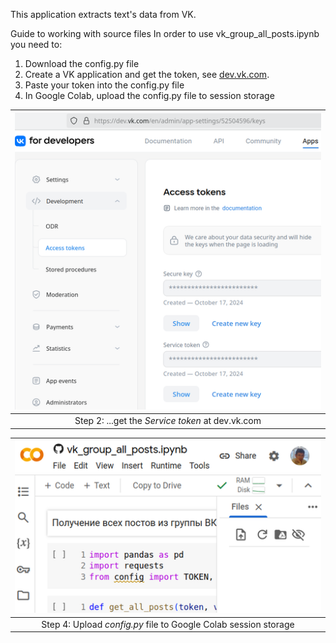 This application extracts text's data from VK. 

Guide to working with source files
In order to use vk_group_all_posts.ipynb you need to:
1. Download the config.py file
2. Create a VK application and get the token, see [dev.vk.com](https://dev.vk.com). 
3. Paste your token into the config.py file 
4. In Google Colab, upload the config.py file to session storage

| ![](../../images/vk4developers_access_token_2024.png) | 
|:--:| 
| Step 2: ...get the *Service token* at dev.vk.com |


| ![](../../images/upload_config_file_to_google_colab.png) | 
|:--:| 
| Step 4: Upload *config.py* file to Google Colab session storage |
